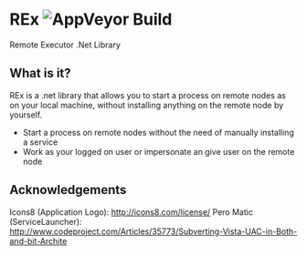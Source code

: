 # REx ![AppVeyor Build](https://ci.appveyor.com/api/projects/status/github/TestExperience/REx)

Remote Executor .Net Library 

## What is it?

REx is a .net library that allows you to start a process on remote nodes as on your local machine,
without installing anything on the remote node by yourself.

* Start a process on remote nodes without the need of manually installing a service
* Work as your logged on user or impersonate an give user on the remote node

## Acknowledgements

Icons8 (Application Logo): http://icons8.com/license/
Pero Matic (ServiceLauncher): http://www.codeproject.com/Articles/35773/Subverting-Vista-UAC-in-Both-and-bit-Archite